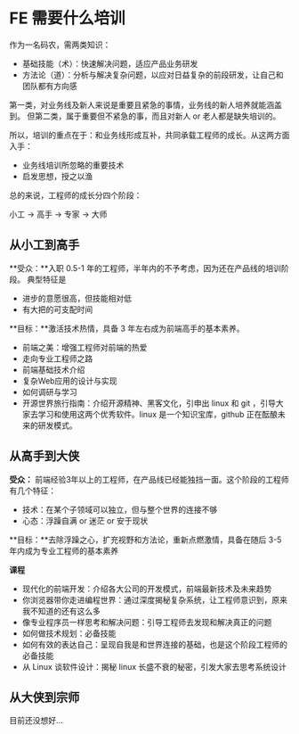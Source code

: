 FE 需要什么培训
========

作为一名码农，需两类知识：

- 基础技能（术）：快速解决问题，适应产品业务研发
- 方法论（道）：分析与解决复杂问题，以应对日益复杂的前段研发，让自己和团队都有方向感

第一类，对业务线及新人来说是重要且紧急的事情，业务线的新人培养就能涵盖到。
但第二类，属于重要但不紧急的事，而且对新人 or 老人都是缺失培训的。

所以，培训的重点在于：和业务线形成互补，共同承载工程师的成长。从这两方面入手：

- 业务线培训所忽略的重要技术
- 启发思想，授之以渔

总的来说，工程师的成长分四个阶段：

小工 -> 高手 -> 专家 -> 大师

## 从小工到高手

**受众：**入职 0.5-1 年的工程师，半年内的不予考虑，因为还在产品线的培训阶段。 典型特征是

- 进步的意愿很高，但技能相对低
- 有大把的可支配时间

**目标：**激活技术热情，具备 3 年左右成为前端高手的基本素养。  

- 前端之美：增强工程师对前端的热爱
- 走向专业工程师之路
- 前端基础技术介绍
- 复杂Web应用的设计与实现
- 如何调研与学习
- 开源世界旅行指南：介绍开源精神、黑客文化，引申出 linux 和 git ，引导大家去学习和使用这两个优秀软件。linux 是一个知识宝库，github 正在酝酿未来的研发模式。

## 从高手到大侠

**受众：** 前端经验3年以上的工程师，在产品线已经能独挡一面。这个阶段的工程师有几个特征：

- 技术：在某个子领域可以独立，但与整个世界的连接不够
- 心态：浮躁自满 or 迷茫 or 安于现状

**目标：**去除浮躁之心，扩充视野和方法论，重新点燃激情，具备在随后 3-5 年内成为专业工程师的基本素养

**课程**

- 现代化的前端开发：介绍各大公司的开发模式，前端最新技术及未来趋势
- 你浏览器带你走进编程世界：通过深度揭秘复杂系统，让工程师意识到，原来我不知道的还有这么多
- 像专业程序员一样思考和解决问题：引导工程师去发现和解决真正的问题
- 如何做技术规划：必备技能
- 如何有效的表达自己：呈现自我是和世界连接的基础，也是这个阶段工程师的必备技能
- 从 Linux 谈软件设计：揭秘 linux 长盛不衰的秘密，引发大家去思考系统设计

## 从大侠到宗师

目前还没想好...
